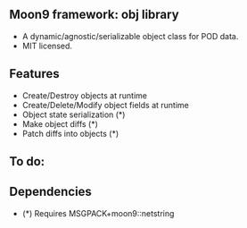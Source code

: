 ## Moon9 framework: obj library
- A dynamic/agnostic/serializable object class for POD data.
- MIT licensed.

## Features
- Create/Destroy objects at runtime
- Create/Delete/Modify object fields at runtime
- Object state serialization (*)
- Make object diffs (*)
- Patch diffs into objects (*)

## To do:

## Dependencies
- (*) Requires MSGPACK+moon9::netstring
